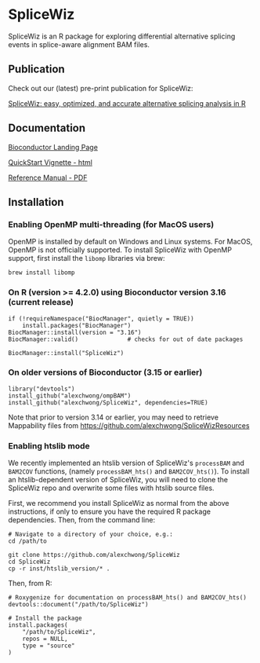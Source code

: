# SpliceWiz
SpliceWiz is an R package for exploring differential alternative splicing events in splice-aware alignment BAM files.

## Publication

Check out our (latest) pre-print publication for SpliceWiz:

[SpliceWiz: easy, optimized, and accurate alternative splicing analysis in R](https://www.biorxiv.org/content/10.1101/2022.07.05.498887v1)

## Documentation

[Bioconductor Landing Page](https://bioconductor.org/packages/devel/bioc/html/SpliceWiz.html)

[QuickStart Vignette - html](https://bioconductor.org/packages/devel/bioc/vignettes/SpliceWiz/inst/doc/SW_QuickStart.html)

[Reference Manual - PDF](https://bioconductor.org/packages/devel/bioc/manuals/SpliceWiz/man/SpliceWiz.pdf) 

## Installation 

### Enabling OpenMP multi-threading (for MacOS users)

OpenMP is installed by default on Windows and Linux systems. For MacOS, OpenMP
is not officially supported. To install SpliceWiz with OpenMP support, first
install the `libomp` libraries via brew:

```
brew install libomp
```

### On R (version >= 4.2.0) using Bioconductor version 3.16 (current release)

```
if (!requireNamespace("BiocManager", quietly = TRUE))
    install.packages("BiocManager")
BiocManager::install(version = "3.16")
BiocManager::valid()              # checks for out of date packages

BiocManager::install("SpliceWiz")
```

### On older versions of Bioconductor (3.15 or earlier)

```
library("devtools")
install_github("alexchwong/ompBAM")
install_github("alexchwong/SpliceWiz", dependencies=TRUE)
```

Note that prior to version 3.14 or earlier, you may need to retrieve
Mappability files from https://github.com/alexchwong/SpliceWizResources

### Enabling htslib mode

We recently implemented an htslib version of SpliceWiz's `processBAM` and
`BAM2COV` functions, (namely `processBAM_hts()` and `BAM2COV_hts()`). To
install an htslib-dependent version of SpliceWiz, you will need to clone
the SpliceWiz repo and overwrite some files with htslib source files. 

First, we recommend you install SpliceWiz as normal from the above instructions,
if only to ensure you have the required R package dependencies. Then, from the
command line:

```
# Navigate to a directory of your choice, e.g.:
cd /path/to

git clone https://github.com/alexchwong/SpliceWiz
cd SpliceWiz
cp -r inst/htslib_version/* .
```

Then, from R:

```
# Roxygenize for documentation on processBAM_hts() and BAM2COV_hts()
devtools::document("/path/to/SpliceWiz")

# Install the package
install.packages(
    "/path/to/SpliceWiz", 
    repos = NULL, 
    type = "source"
)
```

